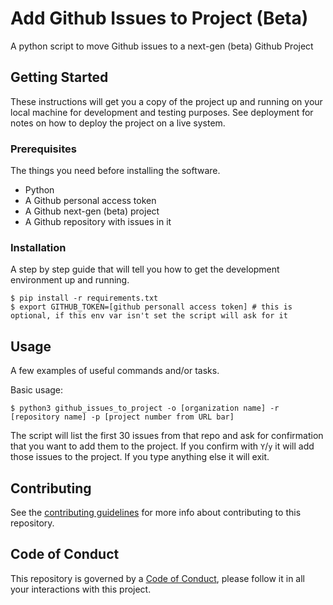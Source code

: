 # Add Github Issues to Project (Beta)

A python script to move Github issues to a next-gen (beta) Github Project 

## Getting Started

These instructions will get you a copy of the project up and running on your local machine for development and testing purposes. See deployment for notes on how to deploy the project on a live system.

### Prerequisites

The things you need before installing the software.

* Python
* A Github personal access token
* A Github next-gen (beta) project
* A Github repository with issues in it

### Installation

A step by step guide that will tell you how to get the development environment up and running.

```
$ pip install -r requirements.txt
$ export GITHUB_TOKEN=[github personall access token] # this is optional, if this env var isn't set the script will ask for it
```

## Usage

A few examples of useful commands and/or tasks.

Basic usage:

```
$ python3 github_issues_to_project -o [organization name] -r [repository name] -p [project number from URL bar]
```

The script will list the first 30 issues from that repo and ask for confirmation that you want to add them to the project.  If you confirm with `Y`/`y` it will add those issues to the project.  If you type anything else it will exit.

## Contributing

See the [contributing guidelines](CONTRIBUTING.md) for more info about contributing to this repository.

## Code of Conduct

This repository is governed by a [Code of Conduct](CODE_OF_CONDUCT.md), please follow it in all your interactions with this project.